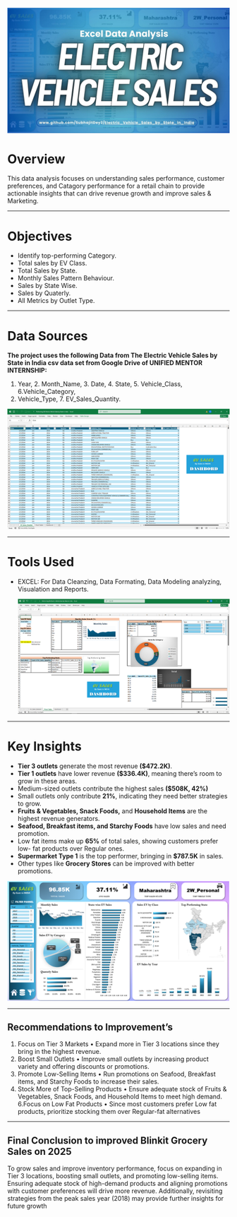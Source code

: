 ![Updated Photo](https://github.com/SubhajitDey2/Electric_Vehicle_Sales_by_State_in_India/blob/main/evsales.jpg)
# Overview
This data analysis focuses on understanding sales performance, customer preferences, and Catagory performance for a retail chain to provide actionable insights that can drive revenue growth and improve sales & Marketing.
__________________________________________________________________________________________________________________________________________________________________________________________

# Objectives
* Identify top-performing Category.
* Total sales by EV Class.
* Total Sales by State.
* Monthly Sales Pattern Behaviour.
* Sales by State Wise.
* Sales by Quaterly.
* All Metrics by Outlet Type.
___________________________________________________________________________________________________________________________________________________________________________________________

# Data Sources

**The project uses the following Data from The Electric Vehicle Sales by State in India csv data set from Google Drive of UNIFIED MENTOR INTERNSHIP:**
1. Year, 2. Month_Name, 3. Date, 4. State, 5. Vehicle_Class, 6.Vehicle_Category,
7. Vehicle_Type, 7. EV_Sales_Quantity.
    
![Updated Photo](https://github.com/SubhajitDey2/Electric_Vehicle_Sales_by_State_in_India/blob/main/Sorted_dataset.PNG)

___________________________________________________________________________________________________________________________________________________________________________________________



# Tools Used

* EXCEL: For Data Cleanzing, Data Formating, Data Modeling analyzing, Visualation and Reports.

  ![Updated Photo](https://github.com/SubhajitDey2/Electric_Vehicle_Sales_by_State_in_India/blob/main/pivot_tables.PNG)
__________________________________________________________________________________________________________________________________________________________________________________________

# Key Insights

* **Tier 3 outlets** generate the most revenue **($472.2K)**. 
* **Tier 1 outlets** have lower revenue **($336.4K)**, meaning there’s room to grow in these areas.
* Medium-sized outlets contribute the highest sales **($508K, 42%)**
* Small outlets only contribute **21%**, indicating they need better strategies to grow.
* **Fruits & Vegetables, Snack Foods,** and **Household Items** are the highest revenue generators.
* **Seafood, Breakfast items, and Starchy Foods** have low sales and need promotion.
* Low fat items make up **65%** of total sales, showing customers prefer low- fat products over Regular ones.
*  **Supermarket Type 1** is the top performer, bringing in **$787.5K** in sales.
*   Other types like **Grocery Stores** can be improved with better promotions.

![Updated Photo](https://github.com/SubhajitDey2/Electric_Vehicle_Sales_by_State_in_India/blob/main/dashbord.PNG)
__________________________________________________________________________________________________________________________________________________________________________________________________


## Recommendations to Improvement’s

1. Focus on Tier 3 Markets
• Expand more in Tier 3 locations since they bring in the highest revenue.
2. Boost Small Outlets
• Improve small outlets by increasing product variety and offering discounts or promotions.
3. Promote Low-Selling Items
• Run promotions on Seafood, Breakfast items, and Starchy Foods to increase their sales.
4. Stock More of Top-Selling Products
• Ensure adequate stock of Fruits & Vegetables, Snack Foods, and Household Items to meet high 
demand.
6.Focus on Low Fat Products 
• Since most customers prefer Low fat products, prioritize stocking them over Regular-fat 
alternatives


__________________________________________________________________________________________________________________________________________
## Final Conclusion to improved Blinkit Grocery Sales on 2025

To grow sales and improve inventory performance, focus on expanding in Tier 3 locations, boosting 
small outlets, and promoting low-selling items. Ensuring adequate stock of high-demand products 
and aligning promotions with customer preferences will drive more revenue. Additionally, revisiting 
strategies from the peak sales year (2018) may provide further insights for future growth


